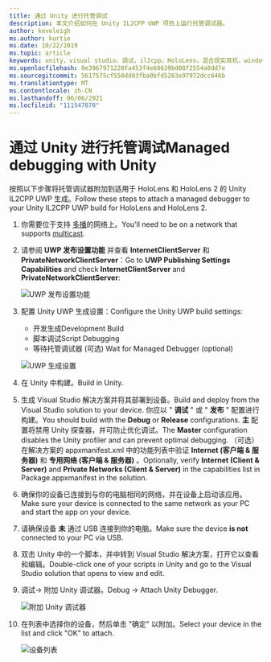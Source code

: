 ```yaml
---
title: 通过 Unity 进行托管调试
description: 本文介绍如何在 Unity IL2CPP UWP 项目上运行托管调试器。
author: keveleigh
ms.author: kurtie
ms.date: 10/22/2019
ms.topic: article
keywords: unity，visual studio，调试，il2cpp，HoloLens，混合现实耳机，windows mixed reality 耳机，虚拟现实耳机，UWP
ms.openlocfilehash: 8e3967971220fa453f4e60639bd08f2554a8dd7e
ms.sourcegitcommit: 5617575cf550dd03fba0bfd5263e97972dcc646b
ms.translationtype: MT
ms.contentlocale: zh-CN
ms.lasthandoff: 06/06/2021
ms.locfileid: "111547078"
---
```

# <a name="managed-debugging-with-unity"></a><span data-ttu-id="51300-104">通过 Unity 进行托管调试</span><span class="sxs-lookup"><span data-stu-id="51300-104">Managed debugging with Unity</span></span>

<span data-ttu-id="51300-105">按照以下步骤将托管调试器附加到适用于 HoloLens 和 HoloLens 2 的 Unity IL2CPP UWP 生成。</span><span class="sxs-lookup"><span data-stu-id="51300-105">Follow these steps to attach a managed debugger to your Unity IL2CPP UWP build for HoloLens and HoloLens 2.</span></span>

1. <span data-ttu-id="51300-106">你需要位于支持 [多播](https://en.wikipedia.org/wiki/Multicast)的网络上。</span><span class="sxs-lookup"><span data-stu-id="51300-106">You'll need to be on a network that supports [multicast](https://en.wikipedia.org/wiki/Multicast).</span></span>
2. <span data-ttu-id="51300-107">请参阅 **UWP 发布设置功能** 并查看 **InternetClientServer** 和 **PrivateNetworkClientServer**：</span><span class="sxs-lookup"><span data-stu-id="51300-107">Go to **UWP Publishing Settings Capabilities** and check **InternetClientServer** and **PrivateNetworkClientServer**:</span></span>

    ![UWP 发布设置功能](images/il2cpp-debugging-capabilities.png)

3. <span data-ttu-id="51300-109">配置 Unity UWP 生成设置：</span><span class="sxs-lookup"><span data-stu-id="51300-109">Configure the Unity UWP build settings:</span></span>
    - <span data-ttu-id="51300-110">开发生成</span><span class="sxs-lookup"><span data-stu-id="51300-110">Development Build</span></span>
    - <span data-ttu-id="51300-111">脚本调试</span><span class="sxs-lookup"><span data-stu-id="51300-111">Script Debugging</span></span>
    - <span data-ttu-id="51300-112">等待托管调试器 (可选) </span><span class="sxs-lookup"><span data-stu-id="51300-112">Wait for Managed Debugger (optional)</span></span>

    ![UWP 生成设置](images/il2cpp-debugging-build.png)

4. <span data-ttu-id="51300-114">在 Unity 中构建。</span><span class="sxs-lookup"><span data-stu-id="51300-114">Build in Unity.</span></span>
5. <span data-ttu-id="51300-115">生成 Visual Studio 解决方案并将其部署到设备。</span><span class="sxs-lookup"><span data-stu-id="51300-115">Build and deploy from the Visual Studio solution to your device.</span></span> <span data-ttu-id="51300-116">你应以 " **调试** " 或 " **发布** " 配置进行构建。</span><span class="sxs-lookup"><span data-stu-id="51300-116">You should build with the **Debug** or **Release** configurations.</span></span> <span data-ttu-id="51300-117">**主** 配置将禁用 Unity 探查器，并可防止优化调试。</span><span class="sxs-lookup"><span data-stu-id="51300-117">The **Master** configuration disables the Unity profiler and can prevent optimal debugging.</span></span> <span data-ttu-id="51300-118">（可选）在解决方案的 appxmanifest.xml 中的功能列表中验证 **Internet (客户端 & 服务器)** 和 **专用网络 (客户端 & 服务器)** 。</span><span class="sxs-lookup"><span data-stu-id="51300-118">Optionally, verify **Internet (Client & Server)** and **Private Networks (Client & Server)** in the capabilities list in Package.appxmanifest in the solution.</span></span>
6. <span data-ttu-id="51300-119">确保你的设备已连接到与你的电脑相同的网络，并在设备上启动该应用。</span><span class="sxs-lookup"><span data-stu-id="51300-119">Make sure your device is connected to the same network as your PC and start the app on your device.</span></span>
7. <span data-ttu-id="51300-120">请确保设备 **未** 通过 USB 连接到你的电脑。</span><span class="sxs-lookup"><span data-stu-id="51300-120">Make sure the device **is not** connected to your PC via USB.</span></span>
8. <span data-ttu-id="51300-121">双击 Unity 中的一个脚本，并中转到 Visual Studio 解决方案，打开它以查看和编辑。</span><span class="sxs-lookup"><span data-stu-id="51300-121">Double-click one of your scripts in Unity and go to the Visual Studio solution that opens to view and edit.</span></span>
9. <span data-ttu-id="51300-122">调试-> 附加 Unity 调试器。</span><span class="sxs-lookup"><span data-stu-id="51300-122">Debug -> Attach Unity Debugger.</span></span>

    ![附加 Unity 调试器](images/il2cpp-debugging-attach.png)

10. <span data-ttu-id="51300-124">在列表中选择你的设备，然后单击 "确定" 以附加。</span><span class="sxs-lookup"><span data-stu-id="51300-124">Select your device in the list and click "OK" to attach.</span></span>

    ![设备列表](images/il2cpp-debugging-machines.png)
